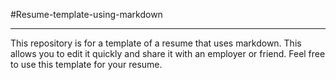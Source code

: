 #Resume-template-using-markdown
***

This repository is for a template of a resume that uses markdown. This allows you to edit it quickly and share it with 
an employer or friend. Feel free to use this template for your resume. 

